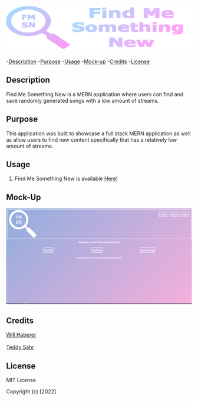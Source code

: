 # <img src="./assets/Logo_with_title.png" alt="Find Me Something New" height="115px" width="515px">

-[Description](#description) -[Purpose](#purpose) -[Usage](#usage) -[Mock-up](#) -[Credits](#credits) -[License](#license)

## Description

Find Me Something New is a MERN application where users can find and save randomly generated songs with a low amount of streams.

## Purpose

This application was built to showcase a full stack MERN application as well as allow users to find new content specifically that has a relatively low amount of streams.

## Usage

1. Find Me Something New is available <a href="https://fmsn.herokuapp.com/" target="_blank">Here!</a>

## Mock-Up

<img src="./assets/homePage.png" alt="Home-Page" >

## Credits

<a href="https://github.com/willhaberer" target="_blank">Will Haberer</a><br></br>
<a href="https://github.com/teddysahr" target="_blank">Teddy Sahr</a>

## License

MIT License

Copyright (c) [2022]
